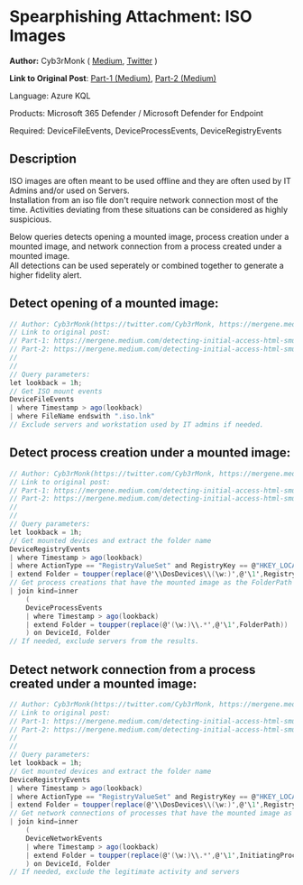 # Spearphishing Attachment: ISO Images
**Author:** Cyb3rMonk ( [Medium](https://mergene.medium.com), [Twitter](https://twitter.com/Cyb3rMonk) )

**Link to Original Post**: [Part-1 (Medium)](https://mergene.medium.com/detecting-initial-access-html-smuggling-and-iso-images-part-1-c4f953edd13f?source=friends_link&sk=e685d7d44928edd142972a4041463f10), 
[Part-2 (Medium)](https://mergene.medium.com/detecting-initial-access-html-smuggling-and-iso-images-part-2-f8dd600430e2?source=friends_link&sk=38b7cd310a4929c25d3eefc545683d5f)

Language: Azure KQL

Products: Microsoft 365 Defender / Microsoft Defender for Endpoint

Required: DeviceFileEvents, DeviceProcessEvents, DeviceRegistryEvents 


## Description
ISO images are often meant to be used offline and they are often used by IT Admins and/or used on Servers.  
Installation from an iso file don't require network connection most of the time.
Activities deviating from these situations can be considered as highly suspicious.

Below queries detects opening a mounted image, process creation under a mounted image, and network connection from a process created under a mounted image.  
All detections can be used seperately or combined together to generate a higher fidelity alert.


**Detect opening of a mounted image:**
---

```C#
// Author: Cyb3rMonk(https://twitter.com/Cyb3rMonk, https://mergene.medium.com)
// Link to original post:
// Part-1: https://mergene.medium.com/detecting-initial-access-html-smuggling-and-iso-images-part-1-c4f953edd13f?source=friends_link&sk=e685d7d44928edd142972a4041463f10
// Part-2: https://mergene.medium.com/detecting-initial-access-html-smuggling-and-iso-images-part-2-f8dd600430e2?source=friends_link&sk=38b7cd310a4929c25d3eefc545683d5f
//
//
// Query parameters:
let lookback = 1h;
// Get ISO mount events
DeviceFileEvents
| where Timestamp > ago(lookback)
| where FileName endswith ".iso.lnk"
// Exclude servers and workstation used by IT admins if needed.

```

**Detect process creation under a mounted image:**
---

```C#
// Author: Cyb3rMonk(https://twitter.com/Cyb3rMonk, https://mergene.medium.com)
// Link to original post:
// Part-1: https://mergene.medium.com/detecting-initial-access-html-smuggling-and-iso-images-part-1-c4f953edd13f?source=friends_link&sk=e685d7d44928edd142972a4041463f10
// Part-2: https://mergene.medium.com/detecting-initial-access-html-smuggling-and-iso-images-part-2-f8dd600430e2?source=friends_link&sk=38b7cd310a4929c25d3eefc545683d5f
//
//
// Query parameters:
let lookback = 1h;
// Get mounted devices and extract the folder name
DeviceRegistryEvents
| where Timestamp > ago(lookback)
| where ActionType == "RegistryValueSet" and RegistryKey == @"HKEY_LOCAL_MACHINE\SYSTEM\MountedDevices" and RegistryValueName startswith @"\DosDevices\"
| extend Folder = toupper(replace(@'\\DosDevices\\(\w:)',@'\1',RegistryValueName)) // Extract the folder name
// Get process creations that have the mounted image as the FolderPath
| join kind=inner 
    (
    DeviceProcessEvents
    | where Timestamp > ago(lookback)
    | extend Folder = toupper(replace(@'(\w:)\\.*',@'\1',FolderPath))
    ) on DeviceId, Folder
// If needed, exclude servers from the results.
```

**Detect network connection from a process created under a mounted image:**
---

```C#
// Author: Cyb3rMonk(https://twitter.com/Cyb3rMonk, https://mergene.medium.com)
// Link to original post:
// Part-1: https://mergene.medium.com/detecting-initial-access-html-smuggling-and-iso-images-part-1-c4f953edd13f?source=friends_link&sk=e685d7d44928edd142972a4041463f10
// Part-2: https://mergene.medium.com/detecting-initial-access-html-smuggling-and-iso-images-part-2-f8dd600430e2?source=friends_link&sk=38b7cd310a4929c25d3eefc545683d5f
//
//
// Query parameters:
let lookback = 1h;
// Get mounted devices and extract the folder name
DeviceRegistryEvents
| where Timestamp > ago(lookback)
| where ActionType == "RegistryValueSet" and RegistryKey == @"HKEY_LOCAL_MACHINE\SYSTEM\MountedDevices" and RegistryValueName startswith @"\DosDevices\"
| extend Folder = toupper(replace(@'\\DosDevices\\(\w:)',@'\1',RegistryValueName)) // Extract the folder name
// Get network connections of processes that have the mounted image as the InitiatingProcessFolderPath
| join kind=inner 
    (
    DeviceNetworkEvents
    | where Timestamp > ago(lookback)
    | extend Folder = toupper(replace(@'(\w:)\\.*',@'\1',InitiatingProcessFolderPath))
    ) on DeviceId, Folder
// If needed, exclude the legitimate activity and servers
```
